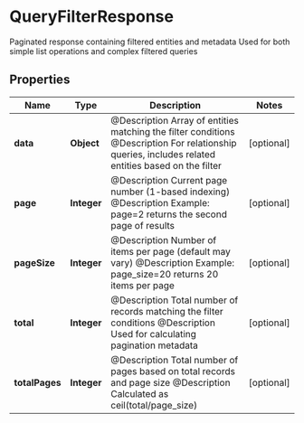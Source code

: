

# QueryFilterResponse

Paginated response containing filtered entities and metadata Used for both simple list operations and complex filtered queries

## Properties

| Name | Type | Description | Notes |
|------------ | ------------- | ------------- | -------------|
|**data** | **Object** | @Description Array of entities matching the filter conditions @Description For relationship queries, includes related entities based on the filter |  [optional] |
|**page** | **Integer** | @Description Current page number (1-based indexing) @Description Example: page&#x3D;2 returns the second page of results |  [optional] |
|**pageSize** | **Integer** | @Description Number of items per page (default may vary) @Description Example: page_size&#x3D;20 returns 20 items per page |  [optional] |
|**total** | **Integer** | @Description Total number of records matching the filter conditions @Description Used for calculating pagination metadata |  [optional] |
|**totalPages** | **Integer** | @Description Total number of pages based on total records and page size @Description Calculated as ceil(total/page_size) |  [optional] |



